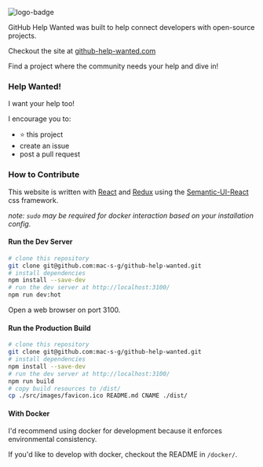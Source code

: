![logo-badge](https://github.com/mac-s-g/github-help-wanted/blob/master/src/images/logo-full.png?raw=true)

GitHub Help Wanted was built to help connect developers with open-source projects.

Checkout the site at [github-help-wanted.com](http://github-help-wanted.com)

Find a project where the community needs your help and dive in!

### Help Wanted!

I want your help too!

I encourage you to:
 * :star: this project
 * create an issue
 * post a pull request

### How to Contribute

This website is written with [React](https://github.com/facebook/react) and [Redux](https://github.com/reactjs/redux) using the [Semantic-UI-React](https://react.semantic-ui.com) css framework.

*note: `sudo` may be required for docker interaction based on your installation config.*

#### Run the Dev Server

```bash
# clone this repository
git clone git@github.com:mac-s-g/github-help-wanted.git
# install dependencies
npm install --save-dev
# run the dev server at http://localhost:3100/
npm run dev:hot
```
Open a web browser on port 3100.

#### Run the Production Build

```bash
# clone this repository
git clone git@github.com:mac-s-g/github-help-wanted.git
# install dependencies
npm install --save-dev
# run the dev server at http://localhost:3100/
npm run build
# copy build resources to /dist/
cp ./src/images/favicon.ico README.md CNAME ./dist/
```

#### With Docker

I'd recommend using docker for development because it enforces environmental consistency.

If you'd like to develop with docker, checkout the README in `/docker/`.